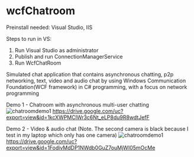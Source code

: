 # wcfChatroom
Preinstall needed: Visual Studio, IIS  

Steps to run in VS:
1. Run Visual Studio as administrator
2. Publish and run ConnectionManagerService
3. Run WcfChatRoom

Simulated chat application that contains asynchronous chatting, p2p networking, text, video and audio chat by using Windows Communication Foundation(WCF framework) in C# programming, with a focus on network programming

Demo 1 - Chatroom with asynchronous multi-user chatting
![chatroomdemo1](https://drive.google.com/uc?export=view&id=1kcXWPMClWr3c6Nt_eLP8du9R8wdtJefF)
https://drive.google.com/uc?export=view&id=1kcXWPMClWr3c6Nt_eLP8du9R8wdtJefF

Demo 2 - Video & audio chat (Note. The second camera is black because I test in my laptop which only has one camera)
![chatroomdemo1](https://drive.google.com/uc?export=view&id=1FodivMdDP1NWdb0GuZ7ouMjWI05mOcMe)
https://drive.google.com/uc?export=view&id=1FodivMdDP1NWdb0GuZ7ouMjWI05mOcMe
